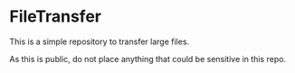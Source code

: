 # FileTransfer
This is a simple repository to transfer large files.

As this is public, do not place anything that could be sensitive in this repo.
